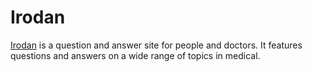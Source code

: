 # Irodan
<a href="http://irodan.com">Irodan</a> is a question and answer site for people and doctors. It features questions and answers on a wide range of topics in medical.
